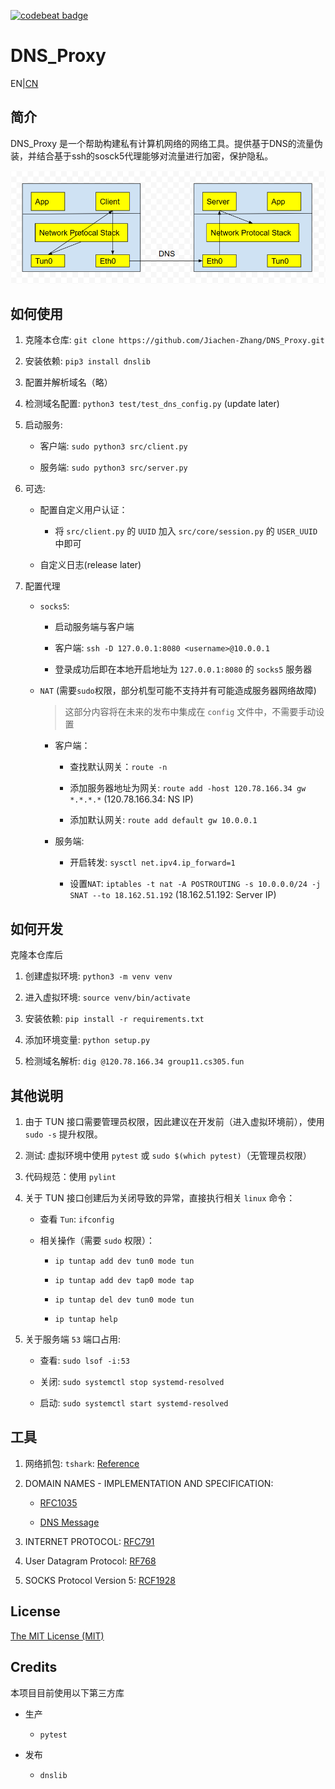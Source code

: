 [![codebeat badge](https://codebeat.co/badges/3e0b0df0-6454-4b55-870e-832a89658806)](https://codebeat.co/projects/github-com-jiachen-zhang-dns_proxy-master)

# DNS_Proxy

EN|[CN](./READNE.md)

## 简介

DNS_Proxy 是一个帮助构建私有计算机网络的网络工具。提供基于DNS的流量伪装，并结合基于ssh的sosck5代理能够对流量进行加密，保护隐私。

![Upstreaming packet flow](./pic/packet_flow.png)

## 如何使用

1. 克隆本仓库: `git clone https://github.com/Jiachen-Zhang/DNS_Proxy.git`

2. 安装依赖: `pip3 install dnslib`

3. 配置并解析域名（略）

4. 检测域名配置: `python3 test/test_dns_config.py` (update later)

4. 启动服务: 
    
    - 客户端: `sudo python3 src/client.py`

    - 服务端: `sudo python3 src/server.py`

5. 可选: 

    - 配置自定义用户认证：

        - 将 `src/client.py` 的 `UUID` 加入 `src/core/session.py` 的 `USER_UUID` 中即可

    - 自定义日志(release later)

6. 配置代理

    - `socks5`:
        
        - 启动服务端与客户端

        - 客户端: `ssh -D 127.0.0.1:8080 <username>@10.0.0.1`

        - 登录成功后即在本地开启地址为 `127.0.0.1:8080` 的 `socks5` 服务器
    
    - `NAT` (需要`sudo`权限，部分机型可能不支持并有可能造成服务器网络故障)
        
        > 这部分内容将在未来的发布中集成在 `config` 文件中，不需要手动设置

        - 客户端：

            - 查找默认网关：`route -n`

            - 添加服务器地址为网关: `route add -host 120.78.166.34 gw *.*.*.*` (120.78.166.34: NS IP)

            - 添加默认网关: `route add default gw 10.0.0.1`
    
        - 服务端:

            - 开启转发: `sysctl net.ipv4.ip_forward=1`

            - 设置`NAT`: `iptables -t nat -A POSTROUTING -s 10.0.0.0/24 -j SNAT --to 18.162.51.192` (18.162.51.192: Server IP)

## 如何开发

克隆本仓库后

1. 创建虚拟环境: `python3 -m venv venv`

2. 进入虚拟环境: `source venv/bin/activate`

2. 安装依赖: `pip install -r requirements.txt` 

3. 添加环境变量: `python setup.py`

4. 检测域名解析: `dig @120.78.166.34 group11.cs305.fun`

## 其他说明

1. 由于 TUN 接口需要管理员权限，因此建议在开发前（进入虚拟环境前），使用 `sudo -s` 提升权限。

2. 测试: 虚拟环境中使用 `pytest` 或 `sudo $(which pytest)`（无管理员权限）

3. 代码规范：使用 `pylint`

4. 关于 TUN 接口创建后为关闭导致的异常，直接执行相关 `linux` 命令：

    - 查看 `Tun`: `ifconfig`

    - 相关操作（需要 `sudo` 权限）：

        - `ip tuntap add dev tun0 mode tun`
        
        - `ip tuntap add dev tap0 mode tap`

        - `ip tuntap del dev tun0 mode tun`

        - `ip tuntap help`

5. 关于服务端 `53` 端口占用:
    
    - 查看: `sudo lsof -i:53`

    - 关闭: `sudo systemctl stop systemd-resolved`

    - 启动: `sudo systemctl start systemd-resolved`


## 工具

1. 网络抓包: `tshark`: [Reference](https://kaimingwan.com/post/ji-chu-zhi-shi/wang-luo/shi-yong-tsharkzai-ming-ling-xing-jin-xing-wang-luo-zhua-bao)

2. DOMAIN NAMES - IMPLEMENTATION AND SPECIFICATION:

    - [RFC1035](https://tools.ietf.org/html/rfc1035)

    - [DNS Message](http://www-inf.int-evry.fr/~hennequi/CoursDNS/NOTES-COURS_eng/msg.html)
3. INTERNET PROTOCOL: [RFC791](https://tools.ietf.org/html/rfc791)

4. User Datagram Protocol: [RF768](https://tools.ietf.org/html/rfc768)

5. SOCKS Protocol Version 5: [RCF1928](https://tools.ietf.org/html/rfc1928)

## License

[The MIT License (MIT)](./LICENSE)

## Credits

本项目目前使用以下第三方库

- 生产

    - `pytest`

- 发布

    - `dnslib`

